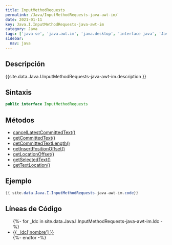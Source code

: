 ```yaml
---
title: InputMethodRequests
permalink: /Java/InputMethodRequests-java-awt-im/
date: 2021-01-11
key: Java.I.InputMethodRequests-java-awt-im
category: Java
tags: ['java se', 'java.awt.im', 'java.desktop', 'interface java', 'Java 1.2']
sidebar: 
  nav: java
---
```


## Descripción
{{site.data.Java.I.InputMethodRequests-java-awt-im.description }}

## Sintaxis
~~~java
public interface InputMethodRequests
~~~

## Métodos
* [cancelLatestCommittedText()](/Java/InputMethodRequests-java-awt-im/cancelLatestCommittedText)
* [getCommittedText()](/Java/InputMethodRequests-java-awt-im/getCommittedText)
* [getCommittedTextLength()](/Java/InputMethodRequests-java-awt-im/getCommittedTextLength)
* [getInsertPositionOffset()](/Java/InputMethodRequests-java-awt-im/getInsertPositionOffset)
* [getLocationOffset()](/Java/InputMethodRequests-java-awt-im/getLocationOffset)
* [getSelectedText()](/Java/InputMethodRequests-java-awt-im/getSelectedText)
* [getTextLocation()](/Java/InputMethodRequests-java-awt-im/getTextLocation)

## Ejemplo
~~~java
{{ site.data.Java.I.InputMethodRequests-java-awt-im.code}}
~~~

## Líneas de Código
<ul>
{%- for _ldc in site.data.Java.I.InputMethodRequests-java-awt-im.ldc -%}
   <li>
       <a href="{{_ldc['url'] }}">{{ _ldc['nombre'] }}</a>
   </li>
{%- endfor -%}
</ul>
